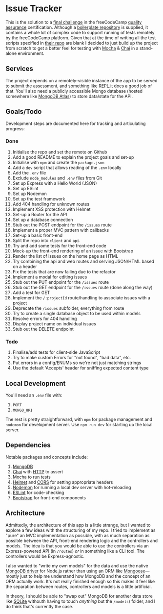 # Issue Tracker

This is the solution to a [final challenge](https://www.freecodecamp.org/learn/quality-assurance/quality-assurance-projects/issue-tracker) in the freeCodeCamp [quality assurance](https://www.freecodecamp.org/learn/quality-assurance/) certification. Although a [boilerplate repository](https://github.com/freeCodeCamp/boilerplate-project-issuetracker/) is supplied, it contains a whole lot of complex code to support running of tests remotely by the freeCodeCamp platform. Given that at the time of writing all the test scripts specified in [their repo](https://github.com/freeCodeCamp/freeCodeCamp/blob/production-current/curriculum/challenges/english/06-quality-assurance/quality-assurance-projects/issue-tracker.english.md) are blank I decided to just build up the project from scratch to get a better feel for testing with [Mocha](https://www.npmjs.com/package/mocha) &amp; [Chai](https://www.npmjs.com/package/chai) in a stand-alone environment.

## Services

The project depends on a remotely-visible instance of the app to be served to submit the assessment, and something like [REPL.it](https://repl.it/) does a good job of that. You'll also need a publicly accessible Mongo database (hosted somewhere like [MongoDB Atlas](https://www.mongodb.com/cloud/atlas)) to store data/state for the API.

## Goals/Todo

Development steps are documented here for tracking and articulating progress:

### Done

1. Initialise the repo and set the remote on Github
1. Add a good README to explain the project goals and set-up
1. Initialise with `npm` and create the `package.json`
1. Add a `dev` script that allows reading of the `.env` locally
1. Add the `.env` file
1. Exclude `node_modules` and `.env` files from Git
1. Set up Express with a Hello World (JSON)
1. Set up ESlint
1. Set up Nodemon
1. Set up the test framework
1. Add 404 handling for unknown routes
1. Implement XSS protection with Helmet
1. Set-up a Router for the API
1. Set up a database connection
1. Stub out the POST endpoint for the `/issues` route
1. Implement a proper MVC pattern with callbacks
1. Set-up a basic front-end
1. Split the repo into `client` and `api`.
1. Try and add some tests for the front-end code
1. Mock-up the front-end rendering of an issue with Bootstrap
1. Render the list of issues on the home page as HTML
1. Try combining the api and web routes and serving JSON/HTML based on a header
1. Fix the tests that are now failing due to the refactor
1. Implement a modal for editing issues
1. Stub out the PUT endpoint for the `/issues` route
1. Stub out the GET endpoint for the `/issues` route (done along the way)
1. Add a test for GET
1. Implement the `/:projectId` route/handling to associate issues with a project
1. Deprecate the `/issues` subfolder, everything from route
1. Try to create a single database object to be used within models
1. Resolve errors for 404 handling
1. Display project name on individual issues
1. Stub out the DELETE endpoint

### Todo

1. Finalise/add tests for client-side JavaScript
1. Try to make custom Errors for "not found", "bad data", etc.
1. Put errors in a config/ENUMs so we're not just matching strings
1. Use the default 'Accepts' header for sniffing expected content type

## Local Development

You'll need an `.env` file with:

1. `PORT`
1. `MONGO_URI`

The rest is pretty straightforward, with `npm` for package management and `nodemon` for development server. Use `npm run dev` for starting up the local server.

## Dependencies

Notable packages and concepts include:

1. [MongoDB](https://www.npmjs.com/package/mongodb)
1. [Chai](https://www.npmjs.com/package/chai) with [HTTP](https://www.npmjs.com/package/chai-http) to assert
1. [Mocha](https://www.npmjs.com/package/mocha) to run tests
1. [Helmet](https://www.npmjs.com/package/helmet) and [CORS](https://www.npmjs.com/package/cors) for setting appropriate headers
1. [Nodemon](https://www.npmjs.com/package/nodemon) for running a local dev server with hot-reloading
1. [ESLint](https://www.npmjs.com/package/eslint) for code-checking
1. [Bootstrap](https://getbootstrap.com/docs/4.0/) for front-end components

## Architecture

Admittedly, the architecture of this app is a little strange, but I wanted to explore a few ideas with the structuring of my repo. I tried to implement as "pure" an MVC implementation as possible, with as much separation as possible between the API, front-end rendering logic and the controllers and models. The idea is that you would be able to use the controllers via an Express-powered API (in `/routes`) _or_ in something like a CLI tool. The controllers would be Express-agnostic.

I also wanted to "write my own models" for the data and use the native [MongoDB driver](https://mongodb.github.io/node-mongodb-native/) for Node.js rather than using an ORM like [Mongoose](https://mongoosejs.com/)—mostly just to help me understand how MongoDB and the concept of an ORM actually work. It's not really finished enough so this makes it feel like the separation between routes, controllers and models is a little artificial.

In theory, I should be able to "swap out" MongoDB for another data store like [SQLite](https://www.sqlite.org/index.html) withouth having to touch _anything_ but the `/models`) folder, and I do think that's currently the case.
